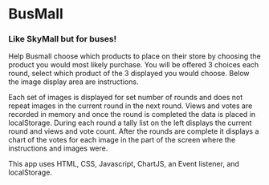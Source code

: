 # BusMall 
### Like SkyMall but for buses!

Help Busmall choose which products to place on their store by choosing the product you would most likely purchase. You will be offered 3 choices each round, select which product of the 3 displayed you would choose. Below the image display area are instructions.

Each set of images is displayed for set number of rounds and does not repeat images in the current round in the next round.  Views and votes are recorded in memory and once the round is completed the data is placed in localStorage.  During each round a tally list on the left displays the current round and views and vote count.  After the rounds are complete it displays a chart of the votes for each image in the part of the screen where the instructions and images were.  

This app uses HTML, CSS, Javascript, ChartJS, an Event listener,  and localStorage.

